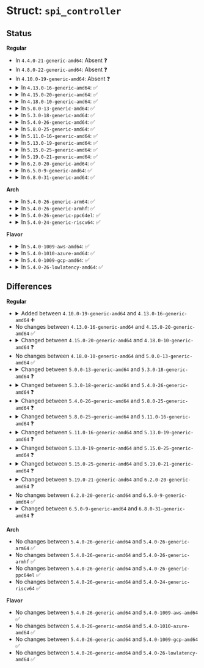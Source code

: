 # Struct: <code>spi_controller</code>

## Status
<b>Regular</b>
<ul>
<li>
In <code>4.4.0-21-generic-amd64</code>: Absent ❓
</li>
<li>
In <code>4.8.0-22-generic-amd64</code>: Absent ❓
</li>
<li>
In <code>4.10.0-19-generic-amd64</code>: Absent ❓
</li>
<li>
<details>
<summary>In <code>4.13.0-16-generic-amd64</code>: ✅</summary>

```c
struct spi_controller {
    struct device dev;
    struct list_head list;
    s16 bus_num;
    u16 num_chipselect;
    u16 dma_alignment;
    u16 mode_bits;
    u32 bits_per_word_mask;
    u32 min_speed_hz;
    u32 max_speed_hz;
    u16 flags;
    bool slave;
    size_t (*)(struct spi_device *) max_transfer_size;
    size_t (*)(struct spi_device *) max_message_size;
    struct mutex io_mutex;
    spinlock_t bus_lock_spinlock;
    struct mutex bus_lock_mutex;
    bool bus_lock_flag;
    int (*)(struct spi_device *) setup;
    int (*)(struct spi_device *, struct spi_message *) transfer;
    void (*)(struct spi_device *) cleanup;
    bool (*)(struct spi_controller *, struct spi_device *, struct spi_transfer *) can_dma;
    bool queued;
    struct kthread_worker kworker;
    struct task_struct * kworker_task;
    struct kthread_work pump_messages;
    spinlock_t queue_lock;
    struct list_head queue;
    struct spi_message * cur_msg;
    bool idling;
    bool busy;
    bool running;
    bool rt;
    bool auto_runtime_pm;
    bool cur_msg_prepared;
    bool cur_msg_mapped;
    struct completion xfer_completion;
    size_t max_dma_len;
    int (*)(struct spi_controller *) prepare_transfer_hardware;
    int (*)(struct spi_controller *, struct spi_message *) transfer_one_message;
    int (*)(struct spi_controller *) unprepare_transfer_hardware;
    int (*)(struct spi_controller *, struct spi_message *) prepare_message;
    int (*)(struct spi_controller *, struct spi_message *) unprepare_message;
    int (*)(struct spi_controller *) slave_abort;
    int (*)(struct spi_device *, struct spi_flash_read_message *) spi_flash_read;
    bool (*)(struct spi_device *, struct spi_flash_read_message *) spi_flash_can_dma;
    bool (*)(struct spi_device *) flash_read_supported;
    void (*)(struct spi_device *, bool) set_cs;
    int (*)(struct spi_controller *, struct spi_device *, struct spi_transfer *) transfer_one;
    void (*)(struct spi_controller *, struct spi_message *) handle_err;
    int * cs_gpios;
    struct spi_statistics statistics;
    struct dma_chan * dma_tx;
    struct dma_chan * dma_rx;
    void * dummy_rx;
    void * dummy_tx;
    int (*)(struct spi_controller *, unsigned int) fw_translate_cs;
}
```
</details>
</li>
<li>
<details>
<summary>In <code>4.15.0-20-generic-amd64</code>: ✅</summary>

```c
struct spi_controller {
    struct device dev;
    struct list_head list;
    s16 bus_num;
    u16 num_chipselect;
    u16 dma_alignment;
    u16 mode_bits;
    u32 bits_per_word_mask;
    u32 min_speed_hz;
    u32 max_speed_hz;
    u16 flags;
    bool slave;
    size_t (*)(struct spi_device *) max_transfer_size;
    size_t (*)(struct spi_device *) max_message_size;
    struct mutex io_mutex;
    spinlock_t bus_lock_spinlock;
    struct mutex bus_lock_mutex;
    bool bus_lock_flag;
    int (*)(struct spi_device *) setup;
    int (*)(struct spi_device *, struct spi_message *) transfer;
    void (*)(struct spi_device *) cleanup;
    bool (*)(struct spi_controller *, struct spi_device *, struct spi_transfer *) can_dma;
    bool queued;
    struct kthread_worker kworker;
    struct task_struct * kworker_task;
    struct kthread_work pump_messages;
    spinlock_t queue_lock;
    struct list_head queue;
    struct spi_message * cur_msg;
    bool idling;
    bool busy;
    bool running;
    bool rt;
    bool auto_runtime_pm;
    bool cur_msg_prepared;
    bool cur_msg_mapped;
    struct completion xfer_completion;
    size_t max_dma_len;
    int (*)(struct spi_controller *) prepare_transfer_hardware;
    int (*)(struct spi_controller *, struct spi_message *) transfer_one_message;
    int (*)(struct spi_controller *) unprepare_transfer_hardware;
    int (*)(struct spi_controller *, struct spi_message *) prepare_message;
    int (*)(struct spi_controller *, struct spi_message *) unprepare_message;
    int (*)(struct spi_controller *) slave_abort;
    int (*)(struct spi_device *, struct spi_flash_read_message *) spi_flash_read;
    bool (*)(struct spi_device *, struct spi_flash_read_message *) spi_flash_can_dma;
    bool (*)(struct spi_device *) flash_read_supported;
    void (*)(struct spi_device *, bool) set_cs;
    int (*)(struct spi_controller *, struct spi_device *, struct spi_transfer *) transfer_one;
    void (*)(struct spi_controller *, struct spi_message *) handle_err;
    int * cs_gpios;
    struct spi_statistics statistics;
    struct dma_chan * dma_tx;
    struct dma_chan * dma_rx;
    void * dummy_rx;
    void * dummy_tx;
    int (*)(struct spi_controller *, unsigned int) fw_translate_cs;
}
```
</details>
</li>
<li>
<details>
<summary>In <code>4.18.0-10-generic-amd64</code>: ✅</summary>

```c
struct spi_controller {
    struct device dev;
    struct list_head list;
    s16 bus_num;
    u16 num_chipselect;
    u16 dma_alignment;
    u16 mode_bits;
    u32 bits_per_word_mask;
    u32 min_speed_hz;
    u32 max_speed_hz;
    u16 flags;
    bool slave;
    size_t (*)(struct spi_device *) max_transfer_size;
    size_t (*)(struct spi_device *) max_message_size;
    struct mutex io_mutex;
    spinlock_t bus_lock_spinlock;
    struct mutex bus_lock_mutex;
    bool bus_lock_flag;
    int (*)(struct spi_device *) setup;
    int (*)(struct spi_device *, struct spi_message *) transfer;
    void (*)(struct spi_device *) cleanup;
    bool (*)(struct spi_controller *, struct spi_device *, struct spi_transfer *) can_dma;
    bool queued;
    struct kthread_worker kworker;
    struct task_struct * kworker_task;
    struct kthread_work pump_messages;
    spinlock_t queue_lock;
    struct list_head queue;
    struct spi_message * cur_msg;
    bool idling;
    bool busy;
    bool running;
    bool rt;
    bool auto_runtime_pm;
    bool cur_msg_prepared;
    bool cur_msg_mapped;
    struct completion xfer_completion;
    size_t max_dma_len;
    int (*)(struct spi_controller *) prepare_transfer_hardware;
    int (*)(struct spi_controller *, struct spi_message *) transfer_one_message;
    int (*)(struct spi_controller *) unprepare_transfer_hardware;
    int (*)(struct spi_controller *, struct spi_message *) prepare_message;
    int (*)(struct spi_controller *, struct spi_message *) unprepare_message;
    int (*)(struct spi_controller *) slave_abort;
    void (*)(struct spi_device *, bool) set_cs;
    int (*)(struct spi_controller *, struct spi_device *, struct spi_transfer *) transfer_one;
    void (*)(struct spi_controller *, struct spi_message *) handle_err;
    const struct spi_controller_mem_ops * mem_ops;
    int * cs_gpios;
    struct spi_statistics statistics;
    struct dma_chan * dma_tx;
    struct dma_chan * dma_rx;
    void * dummy_rx;
    void * dummy_tx;
    int (*)(struct spi_controller *, unsigned int) fw_translate_cs;
}
```
</details>
</li>
<li>
<details>
<summary>In <code>5.0.0-13-generic-amd64</code>: ✅</summary>

```c
struct spi_controller {
    struct device dev;
    struct list_head list;
    s16 bus_num;
    u16 num_chipselect;
    u16 dma_alignment;
    u16 mode_bits;
    u32 bits_per_word_mask;
    u32 min_speed_hz;
    u32 max_speed_hz;
    u16 flags;
    bool slave;
    size_t (*)(struct spi_device *) max_transfer_size;
    size_t (*)(struct spi_device *) max_message_size;
    struct mutex io_mutex;
    spinlock_t bus_lock_spinlock;
    struct mutex bus_lock_mutex;
    bool bus_lock_flag;
    int (*)(struct spi_device *) setup;
    int (*)(struct spi_device *, struct spi_message *) transfer;
    void (*)(struct spi_device *) cleanup;
    bool (*)(struct spi_controller *, struct spi_device *, struct spi_transfer *) can_dma;
    bool queued;
    struct kthread_worker kworker;
    struct task_struct * kworker_task;
    struct kthread_work pump_messages;
    spinlock_t queue_lock;
    struct list_head queue;
    struct spi_message * cur_msg;
    bool idling;
    bool busy;
    bool running;
    bool rt;
    bool auto_runtime_pm;
    bool cur_msg_prepared;
    bool cur_msg_mapped;
    struct completion xfer_completion;
    size_t max_dma_len;
    int (*)(struct spi_controller *) prepare_transfer_hardware;
    int (*)(struct spi_controller *, struct spi_message *) transfer_one_message;
    int (*)(struct spi_controller *) unprepare_transfer_hardware;
    int (*)(struct spi_controller *, struct spi_message *) prepare_message;
    int (*)(struct spi_controller *, struct spi_message *) unprepare_message;
    int (*)(struct spi_controller *) slave_abort;
    void (*)(struct spi_device *, bool) set_cs;
    int (*)(struct spi_controller *, struct spi_device *, struct spi_transfer *) transfer_one;
    void (*)(struct spi_controller *, struct spi_message *) handle_err;
    const struct spi_controller_mem_ops * mem_ops;
    int * cs_gpios;
    struct spi_statistics statistics;
    struct dma_chan * dma_tx;
    struct dma_chan * dma_rx;
    void * dummy_rx;
    void * dummy_tx;
    int (*)(struct spi_controller *, unsigned int) fw_translate_cs;
}
```
</details>
</li>
<li>
<details>
<summary>In <code>5.3.0-18-generic-amd64</code>: ✅</summary>

```c
struct spi_controller {
    struct device dev;
    struct list_head list;
    s16 bus_num;
    u16 num_chipselect;
    u16 dma_alignment;
    u32 mode_bits;
    u32 bits_per_word_mask;
    u32 min_speed_hz;
    u32 max_speed_hz;
    u16 flags;
    bool slave;
    size_t (*)(struct spi_device *) max_transfer_size;
    size_t (*)(struct spi_device *) max_message_size;
    struct mutex io_mutex;
    spinlock_t bus_lock_spinlock;
    struct mutex bus_lock_mutex;
    bool bus_lock_flag;
    int (*)(struct spi_device *) setup;
    void (*)(struct spi_device *, u8, u8, u8) set_cs_timing;
    int (*)(struct spi_device *, struct spi_message *) transfer;
    void (*)(struct spi_device *) cleanup;
    bool (*)(struct spi_controller *, struct spi_device *, struct spi_transfer *) can_dma;
    bool queued;
    struct kthread_worker kworker;
    struct task_struct * kworker_task;
    struct kthread_work pump_messages;
    spinlock_t queue_lock;
    struct list_head queue;
    struct spi_message * cur_msg;
    bool idling;
    bool busy;
    bool running;
    bool rt;
    bool auto_runtime_pm;
    bool cur_msg_prepared;
    bool cur_msg_mapped;
    struct completion xfer_completion;
    size_t max_dma_len;
    int (*)(struct spi_controller *) prepare_transfer_hardware;
    int (*)(struct spi_controller *, struct spi_message *) transfer_one_message;
    int (*)(struct spi_controller *) unprepare_transfer_hardware;
    int (*)(struct spi_controller *, struct spi_message *) prepare_message;
    int (*)(struct spi_controller *, struct spi_message *) unprepare_message;
    int (*)(struct spi_controller *) slave_abort;
    void (*)(struct spi_device *, bool) set_cs;
    int (*)(struct spi_controller *, struct spi_device *, struct spi_transfer *) transfer_one;
    void (*)(struct spi_controller *, struct spi_message *) handle_err;
    const struct spi_controller_mem_ops * mem_ops;
    int * cs_gpios;
    struct gpio_desc * * cs_gpiods;
    bool use_gpio_descriptors;
    struct spi_statistics statistics;
    struct dma_chan * dma_tx;
    struct dma_chan * dma_rx;
    void * dummy_rx;
    void * dummy_tx;
    int (*)(struct spi_controller *, unsigned int) fw_translate_cs;
}
```
</details>
</li>
<li>
<details>
<summary>In <code>5.4.0-26-generic-amd64</code>: ✅</summary>

```c
struct spi_controller {
    struct device dev;
    struct list_head list;
    s16 bus_num;
    u16 num_chipselect;
    u16 dma_alignment;
    u32 mode_bits;
    u32 buswidth_override_bits;
    u32 bits_per_word_mask;
    u32 min_speed_hz;
    u32 max_speed_hz;
    u16 flags;
    bool slave;
    size_t (*)(struct spi_device *) max_transfer_size;
    size_t (*)(struct spi_device *) max_message_size;
    struct mutex io_mutex;
    spinlock_t bus_lock_spinlock;
    struct mutex bus_lock_mutex;
    bool bus_lock_flag;
    int (*)(struct spi_device *) setup;
    void (*)(struct spi_device *, u8, u8, u8) set_cs_timing;
    int (*)(struct spi_device *, struct spi_message *) transfer;
    void (*)(struct spi_device *) cleanup;
    bool (*)(struct spi_controller *, struct spi_device *, struct spi_transfer *) can_dma;
    bool queued;
    struct kthread_worker kworker;
    struct task_struct * kworker_task;
    struct kthread_work pump_messages;
    spinlock_t queue_lock;
    struct list_head queue;
    struct spi_message * cur_msg;
    bool idling;
    bool busy;
    bool running;
    bool rt;
    bool auto_runtime_pm;
    bool cur_msg_prepared;
    bool cur_msg_mapped;
    struct completion xfer_completion;
    size_t max_dma_len;
    int (*)(struct spi_controller *) prepare_transfer_hardware;
    int (*)(struct spi_controller *, struct spi_message *) transfer_one_message;
    int (*)(struct spi_controller *) unprepare_transfer_hardware;
    int (*)(struct spi_controller *, struct spi_message *) prepare_message;
    int (*)(struct spi_controller *, struct spi_message *) unprepare_message;
    int (*)(struct spi_controller *) slave_abort;
    void (*)(struct spi_device *, bool) set_cs;
    int (*)(struct spi_controller *, struct spi_device *, struct spi_transfer *) transfer_one;
    void (*)(struct spi_controller *, struct spi_message *) handle_err;
    const struct spi_controller_mem_ops * mem_ops;
    int * cs_gpios;
    struct gpio_desc * * cs_gpiods;
    bool use_gpio_descriptors;
    struct spi_statistics statistics;
    struct dma_chan * dma_tx;
    struct dma_chan * dma_rx;
    void * dummy_rx;
    void * dummy_tx;
    int (*)(struct spi_controller *, unsigned int) fw_translate_cs;
}
```
</details>
</li>
<li>
<details>
<summary>In <code>5.8.0-25-generic-amd64</code>: ✅</summary>

```c
struct spi_controller {
    struct device dev;
    struct list_head list;
    s16 bus_num;
    u16 num_chipselect;
    u16 dma_alignment;
    u32 mode_bits;
    u32 buswidth_override_bits;
    u32 bits_per_word_mask;
    u32 min_speed_hz;
    u32 max_speed_hz;
    u16 flags;
    bool slave;
    size_t (*)(struct spi_device *) max_transfer_size;
    size_t (*)(struct spi_device *) max_message_size;
    struct mutex io_mutex;
    spinlock_t bus_lock_spinlock;
    struct mutex bus_lock_mutex;
    bool bus_lock_flag;
    int (*)(struct spi_device *) setup;
    int (*)(struct spi_device *, struct spi_delay *, struct spi_delay *, struct spi_delay *) set_cs_timing;
    int (*)(struct spi_device *, struct spi_message *) transfer;
    void (*)(struct spi_device *) cleanup;
    bool (*)(struct spi_controller *, struct spi_device *, struct spi_transfer *) can_dma;
    bool queued;
    struct kthread_worker kworker;
    struct task_struct * kworker_task;
    struct kthread_work pump_messages;
    spinlock_t queue_lock;
    struct list_head queue;
    struct spi_message * cur_msg;
    bool idling;
    bool busy;
    bool running;
    bool rt;
    bool auto_runtime_pm;
    bool cur_msg_prepared;
    bool cur_msg_mapped;
    struct completion xfer_completion;
    size_t max_dma_len;
    int (*)(struct spi_controller *) prepare_transfer_hardware;
    int (*)(struct spi_controller *, struct spi_message *) transfer_one_message;
    int (*)(struct spi_controller *) unprepare_transfer_hardware;
    int (*)(struct spi_controller *, struct spi_message *) prepare_message;
    int (*)(struct spi_controller *, struct spi_message *) unprepare_message;
    int (*)(struct spi_controller *) slave_abort;
    void (*)(struct spi_device *, bool) set_cs;
    int (*)(struct spi_controller *, struct spi_device *, struct spi_transfer *) transfer_one;
    void (*)(struct spi_controller *, struct spi_message *) handle_err;
    const struct spi_controller_mem_ops * mem_ops;
    struct spi_delay cs_setup;
    struct spi_delay cs_hold;
    struct spi_delay cs_inactive;
    int * cs_gpios;
    struct gpio_desc * * cs_gpiods;
    bool use_gpio_descriptors;
    u8 unused_native_cs;
    u8 max_native_cs;
    struct spi_statistics statistics;
    struct dma_chan * dma_tx;
    struct dma_chan * dma_rx;
    void * dummy_rx;
    void * dummy_tx;
    int (*)(struct spi_controller *, unsigned int) fw_translate_cs;
    bool ptp_sts_supported;
    long unsigned int irq_flags;
}
```
</details>
</li>
<li>
<details>
<summary>In <code>5.11.0-16-generic-amd64</code>: ✅</summary>

```c
struct spi_controller {
    struct device dev;
    struct list_head list;
    s16 bus_num;
    u16 num_chipselect;
    u16 dma_alignment;
    u32 mode_bits;
    u32 buswidth_override_bits;
    u32 bits_per_word_mask;
    u32 min_speed_hz;
    u32 max_speed_hz;
    u16 flags;
    bool slave;
    size_t (*)(struct spi_device *) max_transfer_size;
    size_t (*)(struct spi_device *) max_message_size;
    struct mutex io_mutex;
    spinlock_t bus_lock_spinlock;
    struct mutex bus_lock_mutex;
    bool bus_lock_flag;
    int (*)(struct spi_device *) setup;
    int (*)(struct spi_device *, struct spi_delay *, struct spi_delay *, struct spi_delay *) set_cs_timing;
    int (*)(struct spi_device *, struct spi_message *) transfer;
    void (*)(struct spi_device *) cleanup;
    bool (*)(struct spi_controller *, struct spi_device *, struct spi_transfer *) can_dma;
    bool queued;
    struct kthread_worker * kworker;
    struct kthread_work pump_messages;
    spinlock_t queue_lock;
    struct list_head queue;
    struct spi_message * cur_msg;
    bool idling;
    bool busy;
    bool running;
    bool rt;
    bool auto_runtime_pm;
    bool cur_msg_prepared;
    bool cur_msg_mapped;
    bool last_cs_enable;
    bool last_cs_mode_high;
    bool fallback;
    struct completion xfer_completion;
    size_t max_dma_len;
    int (*)(struct spi_controller *) prepare_transfer_hardware;
    int (*)(struct spi_controller *, struct spi_message *) transfer_one_message;
    int (*)(struct spi_controller *) unprepare_transfer_hardware;
    int (*)(struct spi_controller *, struct spi_message *) prepare_message;
    int (*)(struct spi_controller *, struct spi_message *) unprepare_message;
    int (*)(struct spi_controller *) slave_abort;
    void (*)(struct spi_device *, bool) set_cs;
    int (*)(struct spi_controller *, struct spi_device *, struct spi_transfer *) transfer_one;
    void (*)(struct spi_controller *, struct spi_message *) handle_err;
    const struct spi_controller_mem_ops * mem_ops;
    struct spi_delay cs_setup;
    struct spi_delay cs_hold;
    struct spi_delay cs_inactive;
    int * cs_gpios;
    struct gpio_desc * * cs_gpiods;
    bool use_gpio_descriptors;
    u8 unused_native_cs;
    u8 max_native_cs;
    struct spi_statistics statistics;
    struct dma_chan * dma_tx;
    struct dma_chan * dma_rx;
    void * dummy_rx;
    void * dummy_tx;
    int (*)(struct spi_controller *, unsigned int) fw_translate_cs;
    bool ptp_sts_supported;
    long unsigned int irq_flags;
}
```
</details>
</li>
<li>
<details>
<summary>In <code>5.13.0-19-generic-amd64</code>: ✅</summary>

```c
struct spi_controller {
    struct device dev;
    struct list_head list;
    s16 bus_num;
    u16 num_chipselect;
    u16 dma_alignment;
    u32 mode_bits;
    u32 buswidth_override_bits;
    u32 bits_per_word_mask;
    u32 min_speed_hz;
    u32 max_speed_hz;
    u16 flags;
    bool devm_allocated;
    bool slave;
    size_t (*)(struct spi_device *) max_transfer_size;
    size_t (*)(struct spi_device *) max_message_size;
    struct mutex io_mutex;
    spinlock_t bus_lock_spinlock;
    struct mutex bus_lock_mutex;
    bool bus_lock_flag;
    int (*)(struct spi_device *) setup;
    int (*)(struct spi_device *, struct spi_delay *, struct spi_delay *, struct spi_delay *) set_cs_timing;
    int (*)(struct spi_device *, struct spi_message *) transfer;
    void (*)(struct spi_device *) cleanup;
    bool (*)(struct spi_controller *, struct spi_device *, struct spi_transfer *) can_dma;
    bool queued;
    struct kthread_worker * kworker;
    struct kthread_work pump_messages;
    spinlock_t queue_lock;
    struct list_head queue;
    struct spi_message * cur_msg;
    bool idling;
    bool busy;
    bool running;
    bool rt;
    bool auto_runtime_pm;
    bool cur_msg_prepared;
    bool cur_msg_mapped;
    bool last_cs_enable;
    bool last_cs_mode_high;
    bool fallback;
    struct completion xfer_completion;
    size_t max_dma_len;
    int (*)(struct spi_controller *) prepare_transfer_hardware;
    int (*)(struct spi_controller *, struct spi_message *) transfer_one_message;
    int (*)(struct spi_controller *) unprepare_transfer_hardware;
    int (*)(struct spi_controller *, struct spi_message *) prepare_message;
    int (*)(struct spi_controller *, struct spi_message *) unprepare_message;
    int (*)(struct spi_controller *) slave_abort;
    void (*)(struct spi_device *, bool) set_cs;
    int (*)(struct spi_controller *, struct spi_device *, struct spi_transfer *) transfer_one;
    void (*)(struct spi_controller *, struct spi_message *) handle_err;
    const struct spi_controller_mem_ops * mem_ops;
    struct spi_delay cs_setup;
    struct spi_delay cs_hold;
    struct spi_delay cs_inactive;
    int * cs_gpios;
    struct gpio_desc * * cs_gpiods;
    bool use_gpio_descriptors;
    s8 unused_native_cs;
    s8 max_native_cs;
    struct spi_statistics statistics;
    struct dma_chan * dma_tx;
    struct dma_chan * dma_rx;
    void * dummy_rx;
    void * dummy_tx;
    int (*)(struct spi_controller *, unsigned int) fw_translate_cs;
    bool ptp_sts_supported;
    long unsigned int irq_flags;
}
```
</details>
</li>
<li>
<details>
<summary>In <code>5.15.0-25-generic-amd64</code>: ✅</summary>

```c
struct spi_controller {
    struct device dev;
    struct list_head list;
    s16 bus_num;
    u16 num_chipselect;
    u16 dma_alignment;
    u32 mode_bits;
    u32 buswidth_override_bits;
    u32 bits_per_word_mask;
    u32 min_speed_hz;
    u32 max_speed_hz;
    u16 flags;
    bool devm_allocated;
    bool slave;
    size_t (*)(struct spi_device *) max_transfer_size;
    size_t (*)(struct spi_device *) max_message_size;
    struct mutex io_mutex;
    struct mutex add_lock;
    spinlock_t bus_lock_spinlock;
    struct mutex bus_lock_mutex;
    bool bus_lock_flag;
    int (*)(struct spi_device *) setup;
    int (*)(struct spi_device *) set_cs_timing;
    int (*)(struct spi_device *, struct spi_message *) transfer;
    void (*)(struct spi_device *) cleanup;
    bool (*)(struct spi_controller *, struct spi_device *, struct spi_transfer *) can_dma;
    struct device * dma_map_dev;
    bool queued;
    struct kthread_worker * kworker;
    struct kthread_work pump_messages;
    spinlock_t queue_lock;
    struct list_head queue;
    struct spi_message * cur_msg;
    bool idling;
    bool busy;
    bool running;
    bool rt;
    bool auto_runtime_pm;
    bool cur_msg_prepared;
    bool cur_msg_mapped;
    bool last_cs_enable;
    bool last_cs_mode_high;
    bool fallback;
    struct completion xfer_completion;
    size_t max_dma_len;
    int (*)(struct spi_controller *) prepare_transfer_hardware;
    int (*)(struct spi_controller *, struct spi_message *) transfer_one_message;
    int (*)(struct spi_controller *) unprepare_transfer_hardware;
    int (*)(struct spi_controller *, struct spi_message *) prepare_message;
    int (*)(struct spi_controller *, struct spi_message *) unprepare_message;
    int (*)(struct spi_controller *) slave_abort;
    void (*)(struct spi_device *, bool) set_cs;
    int (*)(struct spi_controller *, struct spi_device *, struct spi_transfer *) transfer_one;
    void (*)(struct spi_controller *, struct spi_message *) handle_err;
    const struct spi_controller_mem_ops * mem_ops;
    int * cs_gpios;
    struct gpio_desc * * cs_gpiods;
    bool use_gpio_descriptors;
    s8 unused_native_cs;
    s8 max_native_cs;
    struct spi_statistics statistics;
    struct dma_chan * dma_tx;
    struct dma_chan * dma_rx;
    void * dummy_rx;
    void * dummy_tx;
    int (*)(struct spi_controller *, unsigned int) fw_translate_cs;
    bool ptp_sts_supported;
    long unsigned int irq_flags;
}
```
</details>
</li>
<li>
<details>
<summary>In <code>5.19.0-21-generic-amd64</code>: ✅</summary>

```c
struct spi_controller {
    struct device dev;
    struct list_head list;
    s16 bus_num;
    u16 num_chipselect;
    u16 dma_alignment;
    u32 mode_bits;
    u32 buswidth_override_bits;
    u32 bits_per_word_mask;
    u32 min_speed_hz;
    u32 max_speed_hz;
    u16 flags;
    bool devm_allocated;
    bool slave;
    size_t (*)(struct spi_device *) max_transfer_size;
    size_t (*)(struct spi_device *) max_message_size;
    struct mutex io_mutex;
    struct mutex add_lock;
    spinlock_t bus_lock_spinlock;
    struct mutex bus_lock_mutex;
    bool bus_lock_flag;
    int (*)(struct spi_device *) setup;
    int (*)(struct spi_device *) set_cs_timing;
    int (*)(struct spi_device *, struct spi_message *) transfer;
    void (*)(struct spi_device *) cleanup;
    bool (*)(struct spi_controller *, struct spi_device *, struct spi_transfer *) can_dma;
    struct device * dma_map_dev;
    bool queued;
    struct kthread_worker * kworker;
    struct kthread_work pump_messages;
    spinlock_t queue_lock;
    struct list_head queue;
    struct spi_message * cur_msg;
    bool idling;
    bool busy;
    bool running;
    bool rt;
    bool auto_runtime_pm;
    bool cur_msg_prepared;
    bool cur_msg_mapped;
    char last_cs;
    bool last_cs_mode_high;
    bool fallback;
    struct completion xfer_completion;
    size_t max_dma_len;
    int (*)(struct spi_controller *) prepare_transfer_hardware;
    int (*)(struct spi_controller *, struct spi_message *) transfer_one_message;
    int (*)(struct spi_controller *) unprepare_transfer_hardware;
    int (*)(struct spi_controller *, struct spi_message *) prepare_message;
    int (*)(struct spi_controller *, struct spi_message *) unprepare_message;
    int (*)(struct spi_controller *) slave_abort;
    void (*)(struct spi_device *, bool) set_cs;
    int (*)(struct spi_controller *, struct spi_device *, struct spi_transfer *) transfer_one;
    void (*)(struct spi_controller *, struct spi_message *) handle_err;
    const struct spi_controller_mem_ops * mem_ops;
    const struct spi_controller_mem_caps * mem_caps;
    struct gpio_desc * * cs_gpiods;
    bool use_gpio_descriptors;
    s8 unused_native_cs;
    s8 max_native_cs;
    struct spi_statistics statistics;
    struct dma_chan * dma_tx;
    struct dma_chan * dma_rx;
    void * dummy_rx;
    void * dummy_tx;
    int (*)(struct spi_controller *, unsigned int) fw_translate_cs;
    bool ptp_sts_supported;
    long unsigned int irq_flags;
}
```
</details>
</li>
<li>
<details>
<summary>In <code>6.2.0-20-generic-amd64</code>: ✅</summary>

```c
struct spi_controller {
    struct device dev;
    struct list_head list;
    s16 bus_num;
    u16 num_chipselect;
    u16 dma_alignment;
    u32 mode_bits;
    u32 buswidth_override_bits;
    u32 bits_per_word_mask;
    u32 min_speed_hz;
    u32 max_speed_hz;
    u16 flags;
    bool devm_allocated;
    bool slave;
    bool target;
    size_t (*)(struct spi_device *) max_transfer_size;
    size_t (*)(struct spi_device *) max_message_size;
    struct mutex io_mutex;
    struct mutex add_lock;
    spinlock_t bus_lock_spinlock;
    struct mutex bus_lock_mutex;
    bool bus_lock_flag;
    int (*)(struct spi_device *) setup;
    int (*)(struct spi_device *) set_cs_timing;
    int (*)(struct spi_device *, struct spi_message *) transfer;
    void (*)(struct spi_device *) cleanup;
    bool (*)(struct spi_controller *, struct spi_device *, struct spi_transfer *) can_dma;
    struct device * dma_map_dev;
    struct device * cur_rx_dma_dev;
    struct device * cur_tx_dma_dev;
    bool queued;
    struct kthread_worker * kworker;
    struct kthread_work pump_messages;
    spinlock_t queue_lock;
    struct list_head queue;
    struct spi_message * cur_msg;
    struct completion cur_msg_completion;
    bool cur_msg_incomplete;
    bool cur_msg_need_completion;
    bool busy;
    bool running;
    bool rt;
    bool auto_runtime_pm;
    bool cur_msg_mapped;
    char last_cs;
    bool last_cs_mode_high;
    bool fallback;
    struct completion xfer_completion;
    size_t max_dma_len;
    int (*)(struct spi_controller *) prepare_transfer_hardware;
    int (*)(struct spi_controller *, struct spi_message *) transfer_one_message;
    int (*)(struct spi_controller *) unprepare_transfer_hardware;
    int (*)(struct spi_controller *, struct spi_message *) prepare_message;
    int (*)(struct spi_controller *, struct spi_message *) unprepare_message;
    int (*)(struct spi_controller *) slave_abort;
    int (*)(struct spi_controller *) target_abort;
    void (*)(struct spi_device *, bool) set_cs;
    int (*)(struct spi_controller *, struct spi_device *, struct spi_transfer *) transfer_one;
    void (*)(struct spi_controller *, struct spi_message *) handle_err;
    const struct spi_controller_mem_ops * mem_ops;
    const struct spi_controller_mem_caps * mem_caps;
    struct gpio_desc * * cs_gpiods;
    bool use_gpio_descriptors;
    s8 unused_native_cs;
    s8 max_native_cs;
    struct spi_statistics * pcpu_statistics;
    struct dma_chan * dma_tx;
    struct dma_chan * dma_rx;
    void * dummy_rx;
    void * dummy_tx;
    int (*)(struct spi_controller *, unsigned int) fw_translate_cs;
    bool ptp_sts_supported;
    long unsigned int irq_flags;
    bool queue_empty;
    bool must_async;
}
```
</details>
</li>
<li>
<details>
<summary>In <code>6.5.0-9-generic-amd64</code>: ✅</summary>

```c
struct spi_controller {
    struct device dev;
    struct list_head list;
    s16 bus_num;
    u16 num_chipselect;
    u16 dma_alignment;
    u32 mode_bits;
    u32 buswidth_override_bits;
    u32 bits_per_word_mask;
    u32 min_speed_hz;
    u32 max_speed_hz;
    u16 flags;
    bool devm_allocated;
    bool slave;
    bool target;
    size_t (*)(struct spi_device *) max_transfer_size;
    size_t (*)(struct spi_device *) max_message_size;
    struct mutex io_mutex;
    struct mutex add_lock;
    spinlock_t bus_lock_spinlock;
    struct mutex bus_lock_mutex;
    bool bus_lock_flag;
    int (*)(struct spi_device *) setup;
    int (*)(struct spi_device *) set_cs_timing;
    int (*)(struct spi_device *, struct spi_message *) transfer;
    void (*)(struct spi_device *) cleanup;
    bool (*)(struct spi_controller *, struct spi_device *, struct spi_transfer *) can_dma;
    struct device * dma_map_dev;
    struct device * cur_rx_dma_dev;
    struct device * cur_tx_dma_dev;
    bool queued;
    struct kthread_worker * kworker;
    struct kthread_work pump_messages;
    spinlock_t queue_lock;
    struct list_head queue;
    struct spi_message * cur_msg;
    struct completion cur_msg_completion;
    bool cur_msg_incomplete;
    bool cur_msg_need_completion;
    bool busy;
    bool running;
    bool rt;
    bool auto_runtime_pm;
    bool cur_msg_mapped;
    char last_cs;
    bool last_cs_mode_high;
    bool fallback;
    struct completion xfer_completion;
    size_t max_dma_len;
    int (*)(struct spi_controller *) prepare_transfer_hardware;
    int (*)(struct spi_controller *, struct spi_message *) transfer_one_message;
    int (*)(struct spi_controller *) unprepare_transfer_hardware;
    int (*)(struct spi_controller *, struct spi_message *) prepare_message;
    int (*)(struct spi_controller *, struct spi_message *) unprepare_message;
    int (*)(struct spi_controller *) slave_abort;
    int (*)(struct spi_controller *) target_abort;
    void (*)(struct spi_device *, bool) set_cs;
    int (*)(struct spi_controller *, struct spi_device *, struct spi_transfer *) transfer_one;
    void (*)(struct spi_controller *, struct spi_message *) handle_err;
    const struct spi_controller_mem_ops * mem_ops;
    const struct spi_controller_mem_caps * mem_caps;
    struct gpio_desc * * cs_gpiods;
    bool use_gpio_descriptors;
    s8 unused_native_cs;
    s8 max_native_cs;
    struct spi_statistics * pcpu_statistics;
    struct dma_chan * dma_tx;
    struct dma_chan * dma_rx;
    void * dummy_rx;
    void * dummy_tx;
    int (*)(struct spi_controller *, unsigned int) fw_translate_cs;
    bool ptp_sts_supported;
    long unsigned int irq_flags;
    bool queue_empty;
    bool must_async;
}
```
</details>
</li>
<li>
<details>
<summary>In <code>6.8.0-31-generic-amd64</code>: ✅</summary>

```c
struct spi_controller {
    struct device dev;
    struct list_head list;
    s16 bus_num;
    u16 num_chipselect;
    u16 dma_alignment;
    u32 mode_bits;
    u32 buswidth_override_bits;
    u32 bits_per_word_mask;
    u32 min_speed_hz;
    u32 max_speed_hz;
    u16 flags;
    bool devm_allocated;
    bool slave;
    bool target;
    size_t (*)(struct spi_device *) max_transfer_size;
    size_t (*)(struct spi_device *) max_message_size;
    struct mutex io_mutex;
    struct mutex add_lock;
    spinlock_t bus_lock_spinlock;
    struct mutex bus_lock_mutex;
    bool bus_lock_flag;
    int (*)(struct spi_device *) setup;
    int (*)(struct spi_device *) set_cs_timing;
    int (*)(struct spi_device *, struct spi_message *) transfer;
    void (*)(struct spi_device *) cleanup;
    bool (*)(struct spi_controller *, struct spi_device *, struct spi_transfer *) can_dma;
    struct device * dma_map_dev;
    struct device * cur_rx_dma_dev;
    struct device * cur_tx_dma_dev;
    bool queued;
    struct kthread_worker * kworker;
    struct kthread_work pump_messages;
    spinlock_t queue_lock;
    struct list_head queue;
    struct spi_message * cur_msg;
    struct completion cur_msg_completion;
    bool cur_msg_incomplete;
    bool cur_msg_need_completion;
    bool busy;
    bool running;
    bool rt;
    bool auto_runtime_pm;
    bool cur_msg_mapped;
    char[16] last_cs;
    char last_cs_index_mask;
    bool last_cs_mode_high;
    bool fallback;
    struct completion xfer_completion;
    size_t max_dma_len;
    int (*)(struct spi_controller *) prepare_transfer_hardware;
    int (*)(struct spi_controller *, struct spi_message *) transfer_one_message;
    int (*)(struct spi_controller *) unprepare_transfer_hardware;
    int (*)(struct spi_controller *, struct spi_message *) prepare_message;
    int (*)(struct spi_controller *, struct spi_message *) unprepare_message;
    int (*)(struct spi_controller *) slave_abort;
    int (*)(struct spi_controller *) target_abort;
    void (*)(struct spi_device *, bool) set_cs;
    int (*)(struct spi_controller *, struct spi_device *, struct spi_transfer *) transfer_one;
    void (*)(struct spi_controller *, struct spi_message *) handle_err;
    const struct spi_controller_mem_ops * mem_ops;
    const struct spi_controller_mem_caps * mem_caps;
    struct gpio_desc * * cs_gpiods;
    bool use_gpio_descriptors;
    s8 unused_native_cs;
    s8 max_native_cs;
    struct spi_statistics * pcpu_statistics;
    struct dma_chan * dma_tx;
    struct dma_chan * dma_rx;
    void * dummy_rx;
    void * dummy_tx;
    int (*)(struct spi_controller *, unsigned int) fw_translate_cs;
    bool ptp_sts_supported;
    long unsigned int irq_flags;
    bool queue_empty;
    bool must_async;
}
```
</details>
</li>
</ul>
<b>Arch</b>
<ul>
<li>
<details>
<summary>In <code>5.4.0-26-generic-arm64</code>: ✅</summary>

```c
struct spi_controller {
    struct device dev;
    struct list_head list;
    s16 bus_num;
    u16 num_chipselect;
    u16 dma_alignment;
    u32 mode_bits;
    u32 buswidth_override_bits;
    u32 bits_per_word_mask;
    u32 min_speed_hz;
    u32 max_speed_hz;
    u16 flags;
    bool slave;
    size_t (*)(struct spi_device *) max_transfer_size;
    size_t (*)(struct spi_device *) max_message_size;
    struct mutex io_mutex;
    spinlock_t bus_lock_spinlock;
    struct mutex bus_lock_mutex;
    bool bus_lock_flag;
    int (*)(struct spi_device *) setup;
    void (*)(struct spi_device *, u8, u8, u8) set_cs_timing;
    int (*)(struct spi_device *, struct spi_message *) transfer;
    void (*)(struct spi_device *) cleanup;
    bool (*)(struct spi_controller *, struct spi_device *, struct spi_transfer *) can_dma;
    bool queued;
    struct kthread_worker kworker;
    struct task_struct * kworker_task;
    struct kthread_work pump_messages;
    spinlock_t queue_lock;
    struct list_head queue;
    struct spi_message * cur_msg;
    bool idling;
    bool busy;
    bool running;
    bool rt;
    bool auto_runtime_pm;
    bool cur_msg_prepared;
    bool cur_msg_mapped;
    struct completion xfer_completion;
    size_t max_dma_len;
    int (*)(struct spi_controller *) prepare_transfer_hardware;
    int (*)(struct spi_controller *, struct spi_message *) transfer_one_message;
    int (*)(struct spi_controller *) unprepare_transfer_hardware;
    int (*)(struct spi_controller *, struct spi_message *) prepare_message;
    int (*)(struct spi_controller *, struct spi_message *) unprepare_message;
    int (*)(struct spi_controller *) slave_abort;
    void (*)(struct spi_device *, bool) set_cs;
    int (*)(struct spi_controller *, struct spi_device *, struct spi_transfer *) transfer_one;
    void (*)(struct spi_controller *, struct spi_message *) handle_err;
    const struct spi_controller_mem_ops * mem_ops;
    int * cs_gpios;
    struct gpio_desc * * cs_gpiods;
    bool use_gpio_descriptors;
    struct spi_statistics statistics;
    struct dma_chan * dma_tx;
    struct dma_chan * dma_rx;
    void * dummy_rx;
    void * dummy_tx;
    int (*)(struct spi_controller *, unsigned int) fw_translate_cs;
}
```
</details>
</li>
<li>
<details>
<summary>In <code>5.4.0-26-generic-armhf</code>: ✅</summary>

```c
struct spi_controller {
    struct device dev;
    struct list_head list;
    s16 bus_num;
    u16 num_chipselect;
    u16 dma_alignment;
    u32 mode_bits;
    u32 buswidth_override_bits;
    u32 bits_per_word_mask;
    u32 min_speed_hz;
    u32 max_speed_hz;
    u16 flags;
    bool slave;
    size_t (*)(struct spi_device *) max_transfer_size;
    size_t (*)(struct spi_device *) max_message_size;
    struct mutex io_mutex;
    spinlock_t bus_lock_spinlock;
    struct mutex bus_lock_mutex;
    bool bus_lock_flag;
    int (*)(struct spi_device *) setup;
    void (*)(struct spi_device *, u8, u8, u8) set_cs_timing;
    int (*)(struct spi_device *, struct spi_message *) transfer;
    void (*)(struct spi_device *) cleanup;
    bool (*)(struct spi_controller *, struct spi_device *, struct spi_transfer *) can_dma;
    bool queued;
    struct kthread_worker kworker;
    struct task_struct * kworker_task;
    struct kthread_work pump_messages;
    spinlock_t queue_lock;
    struct list_head queue;
    struct spi_message * cur_msg;
    bool idling;
    bool busy;
    bool running;
    bool rt;
    bool auto_runtime_pm;
    bool cur_msg_prepared;
    bool cur_msg_mapped;
    struct completion xfer_completion;
    size_t max_dma_len;
    int (*)(struct spi_controller *) prepare_transfer_hardware;
    int (*)(struct spi_controller *, struct spi_message *) transfer_one_message;
    int (*)(struct spi_controller *) unprepare_transfer_hardware;
    int (*)(struct spi_controller *, struct spi_message *) prepare_message;
    int (*)(struct spi_controller *, struct spi_message *) unprepare_message;
    int (*)(struct spi_controller *) slave_abort;
    void (*)(struct spi_device *, bool) set_cs;
    int (*)(struct spi_controller *, struct spi_device *, struct spi_transfer *) transfer_one;
    void (*)(struct spi_controller *, struct spi_message *) handle_err;
    const struct spi_controller_mem_ops * mem_ops;
    int * cs_gpios;
    struct gpio_desc * * cs_gpiods;
    bool use_gpio_descriptors;
    struct spi_statistics statistics;
    struct dma_chan * dma_tx;
    struct dma_chan * dma_rx;
    void * dummy_rx;
    void * dummy_tx;
    int (*)(struct spi_controller *, unsigned int) fw_translate_cs;
}
```
</details>
</li>
<li>
<details>
<summary>In <code>5.4.0-26-generic-ppc64el</code>: ✅</summary>

```c
struct spi_controller {
    struct device dev;
    struct list_head list;
    s16 bus_num;
    u16 num_chipselect;
    u16 dma_alignment;
    u32 mode_bits;
    u32 buswidth_override_bits;
    u32 bits_per_word_mask;
    u32 min_speed_hz;
    u32 max_speed_hz;
    u16 flags;
    bool slave;
    size_t (*)(struct spi_device *) max_transfer_size;
    size_t (*)(struct spi_device *) max_message_size;
    struct mutex io_mutex;
    spinlock_t bus_lock_spinlock;
    struct mutex bus_lock_mutex;
    bool bus_lock_flag;
    int (*)(struct spi_device *) setup;
    void (*)(struct spi_device *, u8, u8, u8) set_cs_timing;
    int (*)(struct spi_device *, struct spi_message *) transfer;
    void (*)(struct spi_device *) cleanup;
    bool (*)(struct spi_controller *, struct spi_device *, struct spi_transfer *) can_dma;
    bool queued;
    struct kthread_worker kworker;
    struct task_struct * kworker_task;
    struct kthread_work pump_messages;
    spinlock_t queue_lock;
    struct list_head queue;
    struct spi_message * cur_msg;
    bool idling;
    bool busy;
    bool running;
    bool rt;
    bool auto_runtime_pm;
    bool cur_msg_prepared;
    bool cur_msg_mapped;
    struct completion xfer_completion;
    size_t max_dma_len;
    int (*)(struct spi_controller *) prepare_transfer_hardware;
    int (*)(struct spi_controller *, struct spi_message *) transfer_one_message;
    int (*)(struct spi_controller *) unprepare_transfer_hardware;
    int (*)(struct spi_controller *, struct spi_message *) prepare_message;
    int (*)(struct spi_controller *, struct spi_message *) unprepare_message;
    int (*)(struct spi_controller *) slave_abort;
    void (*)(struct spi_device *, bool) set_cs;
    int (*)(struct spi_controller *, struct spi_device *, struct spi_transfer *) transfer_one;
    void (*)(struct spi_controller *, struct spi_message *) handle_err;
    const struct spi_controller_mem_ops * mem_ops;
    int * cs_gpios;
    struct gpio_desc * * cs_gpiods;
    bool use_gpio_descriptors;
    struct spi_statistics statistics;
    struct dma_chan * dma_tx;
    struct dma_chan * dma_rx;
    void * dummy_rx;
    void * dummy_tx;
    int (*)(struct spi_controller *, unsigned int) fw_translate_cs;
}
```
</details>
</li>
<li>
<details>
<summary>In <code>5.4.0-24-generic-riscv64</code>: ✅</summary>

```c
struct spi_controller {
    struct device dev;
    struct list_head list;
    s16 bus_num;
    u16 num_chipselect;
    u16 dma_alignment;
    u32 mode_bits;
    u32 buswidth_override_bits;
    u32 bits_per_word_mask;
    u32 min_speed_hz;
    u32 max_speed_hz;
    u16 flags;
    bool slave;
    size_t (*)(struct spi_device *) max_transfer_size;
    size_t (*)(struct spi_device *) max_message_size;
    struct mutex io_mutex;
    spinlock_t bus_lock_spinlock;
    struct mutex bus_lock_mutex;
    bool bus_lock_flag;
    int (*)(struct spi_device *) setup;
    void (*)(struct spi_device *, u8, u8, u8) set_cs_timing;
    int (*)(struct spi_device *, struct spi_message *) transfer;
    void (*)(struct spi_device *) cleanup;
    bool (*)(struct spi_controller *, struct spi_device *, struct spi_transfer *) can_dma;
    bool queued;
    struct kthread_worker kworker;
    struct task_struct * kworker_task;
    struct kthread_work pump_messages;
    spinlock_t queue_lock;
    struct list_head queue;
    struct spi_message * cur_msg;
    bool idling;
    bool busy;
    bool running;
    bool rt;
    bool auto_runtime_pm;
    bool cur_msg_prepared;
    bool cur_msg_mapped;
    struct completion xfer_completion;
    size_t max_dma_len;
    int (*)(struct spi_controller *) prepare_transfer_hardware;
    int (*)(struct spi_controller *, struct spi_message *) transfer_one_message;
    int (*)(struct spi_controller *) unprepare_transfer_hardware;
    int (*)(struct spi_controller *, struct spi_message *) prepare_message;
    int (*)(struct spi_controller *, struct spi_message *) unprepare_message;
    int (*)(struct spi_controller *) slave_abort;
    void (*)(struct spi_device *, bool) set_cs;
    int (*)(struct spi_controller *, struct spi_device *, struct spi_transfer *) transfer_one;
    void (*)(struct spi_controller *, struct spi_message *) handle_err;
    const struct spi_controller_mem_ops * mem_ops;
    int * cs_gpios;
    struct gpio_desc * * cs_gpiods;
    bool use_gpio_descriptors;
    struct spi_statistics statistics;
    struct dma_chan * dma_tx;
    struct dma_chan * dma_rx;
    void * dummy_rx;
    void * dummy_tx;
    int (*)(struct spi_controller *, unsigned int) fw_translate_cs;
}
```
</details>
</li>
</ul>
<b>Flavor</b>
<ul>
<li>
<details>
<summary>In <code>5.4.0-1009-aws-amd64</code>: ✅</summary>

```c
struct spi_controller {
    struct device dev;
    struct list_head list;
    s16 bus_num;
    u16 num_chipselect;
    u16 dma_alignment;
    u32 mode_bits;
    u32 buswidth_override_bits;
    u32 bits_per_word_mask;
    u32 min_speed_hz;
    u32 max_speed_hz;
    u16 flags;
    bool slave;
    size_t (*)(struct spi_device *) max_transfer_size;
    size_t (*)(struct spi_device *) max_message_size;
    struct mutex io_mutex;
    spinlock_t bus_lock_spinlock;
    struct mutex bus_lock_mutex;
    bool bus_lock_flag;
    int (*)(struct spi_device *) setup;
    void (*)(struct spi_device *, u8, u8, u8) set_cs_timing;
    int (*)(struct spi_device *, struct spi_message *) transfer;
    void (*)(struct spi_device *) cleanup;
    bool (*)(struct spi_controller *, struct spi_device *, struct spi_transfer *) can_dma;
    bool queued;
    struct kthread_worker kworker;
    struct task_struct * kworker_task;
    struct kthread_work pump_messages;
    spinlock_t queue_lock;
    struct list_head queue;
    struct spi_message * cur_msg;
    bool idling;
    bool busy;
    bool running;
    bool rt;
    bool auto_runtime_pm;
    bool cur_msg_prepared;
    bool cur_msg_mapped;
    struct completion xfer_completion;
    size_t max_dma_len;
    int (*)(struct spi_controller *) prepare_transfer_hardware;
    int (*)(struct spi_controller *, struct spi_message *) transfer_one_message;
    int (*)(struct spi_controller *) unprepare_transfer_hardware;
    int (*)(struct spi_controller *, struct spi_message *) prepare_message;
    int (*)(struct spi_controller *, struct spi_message *) unprepare_message;
    int (*)(struct spi_controller *) slave_abort;
    void (*)(struct spi_device *, bool) set_cs;
    int (*)(struct spi_controller *, struct spi_device *, struct spi_transfer *) transfer_one;
    void (*)(struct spi_controller *, struct spi_message *) handle_err;
    const struct spi_controller_mem_ops * mem_ops;
    int * cs_gpios;
    struct gpio_desc * * cs_gpiods;
    bool use_gpio_descriptors;
    struct spi_statistics statistics;
    struct dma_chan * dma_tx;
    struct dma_chan * dma_rx;
    void * dummy_rx;
    void * dummy_tx;
    int (*)(struct spi_controller *, unsigned int) fw_translate_cs;
}
```
</details>
</li>
<li>
<details>
<summary>In <code>5.4.0-1010-azure-amd64</code>: ✅</summary>

```c
struct spi_controller {
    struct device dev;
    struct list_head list;
    s16 bus_num;
    u16 num_chipselect;
    u16 dma_alignment;
    u32 mode_bits;
    u32 buswidth_override_bits;
    u32 bits_per_word_mask;
    u32 min_speed_hz;
    u32 max_speed_hz;
    u16 flags;
    bool slave;
    size_t (*)(struct spi_device *) max_transfer_size;
    size_t (*)(struct spi_device *) max_message_size;
    struct mutex io_mutex;
    spinlock_t bus_lock_spinlock;
    struct mutex bus_lock_mutex;
    bool bus_lock_flag;
    int (*)(struct spi_device *) setup;
    void (*)(struct spi_device *, u8, u8, u8) set_cs_timing;
    int (*)(struct spi_device *, struct spi_message *) transfer;
    void (*)(struct spi_device *) cleanup;
    bool (*)(struct spi_controller *, struct spi_device *, struct spi_transfer *) can_dma;
    bool queued;
    struct kthread_worker kworker;
    struct task_struct * kworker_task;
    struct kthread_work pump_messages;
    spinlock_t queue_lock;
    struct list_head queue;
    struct spi_message * cur_msg;
    bool idling;
    bool busy;
    bool running;
    bool rt;
    bool auto_runtime_pm;
    bool cur_msg_prepared;
    bool cur_msg_mapped;
    struct completion xfer_completion;
    size_t max_dma_len;
    int (*)(struct spi_controller *) prepare_transfer_hardware;
    int (*)(struct spi_controller *, struct spi_message *) transfer_one_message;
    int (*)(struct spi_controller *) unprepare_transfer_hardware;
    int (*)(struct spi_controller *, struct spi_message *) prepare_message;
    int (*)(struct spi_controller *, struct spi_message *) unprepare_message;
    int (*)(struct spi_controller *) slave_abort;
    void (*)(struct spi_device *, bool) set_cs;
    int (*)(struct spi_controller *, struct spi_device *, struct spi_transfer *) transfer_one;
    void (*)(struct spi_controller *, struct spi_message *) handle_err;
    const struct spi_controller_mem_ops * mem_ops;
    int * cs_gpios;
    struct gpio_desc * * cs_gpiods;
    bool use_gpio_descriptors;
    struct spi_statistics statistics;
    struct dma_chan * dma_tx;
    struct dma_chan * dma_rx;
    void * dummy_rx;
    void * dummy_tx;
    int (*)(struct spi_controller *, unsigned int) fw_translate_cs;
}
```
</details>
</li>
<li>
<details>
<summary>In <code>5.4.0-1009-gcp-amd64</code>: ✅</summary>

```c
struct spi_controller {
    struct device dev;
    struct list_head list;
    s16 bus_num;
    u16 num_chipselect;
    u16 dma_alignment;
    u32 mode_bits;
    u32 buswidth_override_bits;
    u32 bits_per_word_mask;
    u32 min_speed_hz;
    u32 max_speed_hz;
    u16 flags;
    bool slave;
    size_t (*)(struct spi_device *) max_transfer_size;
    size_t (*)(struct spi_device *) max_message_size;
    struct mutex io_mutex;
    spinlock_t bus_lock_spinlock;
    struct mutex bus_lock_mutex;
    bool bus_lock_flag;
    int (*)(struct spi_device *) setup;
    void (*)(struct spi_device *, u8, u8, u8) set_cs_timing;
    int (*)(struct spi_device *, struct spi_message *) transfer;
    void (*)(struct spi_device *) cleanup;
    bool (*)(struct spi_controller *, struct spi_device *, struct spi_transfer *) can_dma;
    bool queued;
    struct kthread_worker kworker;
    struct task_struct * kworker_task;
    struct kthread_work pump_messages;
    spinlock_t queue_lock;
    struct list_head queue;
    struct spi_message * cur_msg;
    bool idling;
    bool busy;
    bool running;
    bool rt;
    bool auto_runtime_pm;
    bool cur_msg_prepared;
    bool cur_msg_mapped;
    struct completion xfer_completion;
    size_t max_dma_len;
    int (*)(struct spi_controller *) prepare_transfer_hardware;
    int (*)(struct spi_controller *, struct spi_message *) transfer_one_message;
    int (*)(struct spi_controller *) unprepare_transfer_hardware;
    int (*)(struct spi_controller *, struct spi_message *) prepare_message;
    int (*)(struct spi_controller *, struct spi_message *) unprepare_message;
    int (*)(struct spi_controller *) slave_abort;
    void (*)(struct spi_device *, bool) set_cs;
    int (*)(struct spi_controller *, struct spi_device *, struct spi_transfer *) transfer_one;
    void (*)(struct spi_controller *, struct spi_message *) handle_err;
    const struct spi_controller_mem_ops * mem_ops;
    int * cs_gpios;
    struct gpio_desc * * cs_gpiods;
    bool use_gpio_descriptors;
    struct spi_statistics statistics;
    struct dma_chan * dma_tx;
    struct dma_chan * dma_rx;
    void * dummy_rx;
    void * dummy_tx;
    int (*)(struct spi_controller *, unsigned int) fw_translate_cs;
}
```
</details>
</li>
<li>
<details>
<summary>In <code>5.4.0-26-lowlatency-amd64</code>: ✅</summary>

```c
struct spi_controller {
    struct device dev;
    struct list_head list;
    s16 bus_num;
    u16 num_chipselect;
    u16 dma_alignment;
    u32 mode_bits;
    u32 buswidth_override_bits;
    u32 bits_per_word_mask;
    u32 min_speed_hz;
    u32 max_speed_hz;
    u16 flags;
    bool slave;
    size_t (*)(struct spi_device *) max_transfer_size;
    size_t (*)(struct spi_device *) max_message_size;
    struct mutex io_mutex;
    spinlock_t bus_lock_spinlock;
    struct mutex bus_lock_mutex;
    bool bus_lock_flag;
    int (*)(struct spi_device *) setup;
    void (*)(struct spi_device *, u8, u8, u8) set_cs_timing;
    int (*)(struct spi_device *, struct spi_message *) transfer;
    void (*)(struct spi_device *) cleanup;
    bool (*)(struct spi_controller *, struct spi_device *, struct spi_transfer *) can_dma;
    bool queued;
    struct kthread_worker kworker;
    struct task_struct * kworker_task;
    struct kthread_work pump_messages;
    spinlock_t queue_lock;
    struct list_head queue;
    struct spi_message * cur_msg;
    bool idling;
    bool busy;
    bool running;
    bool rt;
    bool auto_runtime_pm;
    bool cur_msg_prepared;
    bool cur_msg_mapped;
    struct completion xfer_completion;
    size_t max_dma_len;
    int (*)(struct spi_controller *) prepare_transfer_hardware;
    int (*)(struct spi_controller *, struct spi_message *) transfer_one_message;
    int (*)(struct spi_controller *) unprepare_transfer_hardware;
    int (*)(struct spi_controller *, struct spi_message *) prepare_message;
    int (*)(struct spi_controller *, struct spi_message *) unprepare_message;
    int (*)(struct spi_controller *) slave_abort;
    void (*)(struct spi_device *, bool) set_cs;
    int (*)(struct spi_controller *, struct spi_device *, struct spi_transfer *) transfer_one;
    void (*)(struct spi_controller *, struct spi_message *) handle_err;
    const struct spi_controller_mem_ops * mem_ops;
    int * cs_gpios;
    struct gpio_desc * * cs_gpiods;
    bool use_gpio_descriptors;
    struct spi_statistics statistics;
    struct dma_chan * dma_tx;
    struct dma_chan * dma_rx;
    void * dummy_rx;
    void * dummy_tx;
    int (*)(struct spi_controller *, unsigned int) fw_translate_cs;
}
```
</details>
</li>
</ul>

## Differences
<b>Regular</b>
<ul>
<li>
<details>
<summary>Added between <code>4.10.0-19-generic-amd64</code> and <code>4.13.0-16-generic-amd64</code> ➕</summary>

```c
struct spi_controller {
    struct device dev;
    struct list_head list;
    s16 bus_num;
    u16 num_chipselect;
    u16 dma_alignment;
    u16 mode_bits;
    u32 bits_per_word_mask;
    u32 min_speed_hz;
    u32 max_speed_hz;
    u16 flags;
    bool slave;
    size_t (*)(struct spi_device *) max_transfer_size;
    size_t (*)(struct spi_device *) max_message_size;
    struct mutex io_mutex;
    spinlock_t bus_lock_spinlock;
    struct mutex bus_lock_mutex;
    bool bus_lock_flag;
    int (*)(struct spi_device *) setup;
    int (*)(struct spi_device *, struct spi_message *) transfer;
    void (*)(struct spi_device *) cleanup;
    bool (*)(struct spi_controller *, struct spi_device *, struct spi_transfer *) can_dma;
    bool queued;
    struct kthread_worker kworker;
    struct task_struct * kworker_task;
    struct kthread_work pump_messages;
    spinlock_t queue_lock;
    struct list_head queue;
    struct spi_message * cur_msg;
    bool idling;
    bool busy;
    bool running;
    bool rt;
    bool auto_runtime_pm;
    bool cur_msg_prepared;
    bool cur_msg_mapped;
    struct completion xfer_completion;
    size_t max_dma_len;
    int (*)(struct spi_controller *) prepare_transfer_hardware;
    int (*)(struct spi_controller *, struct spi_message *) transfer_one_message;
    int (*)(struct spi_controller *) unprepare_transfer_hardware;
    int (*)(struct spi_controller *, struct spi_message *) prepare_message;
    int (*)(struct spi_controller *, struct spi_message *) unprepare_message;
    int (*)(struct spi_controller *) slave_abort;
    int (*)(struct spi_device *, struct spi_flash_read_message *) spi_flash_read;
    bool (*)(struct spi_device *, struct spi_flash_read_message *) spi_flash_can_dma;
    bool (*)(struct spi_device *) flash_read_supported;
    void (*)(struct spi_device *, bool) set_cs;
    int (*)(struct spi_controller *, struct spi_device *, struct spi_transfer *) transfer_one;
    void (*)(struct spi_controller *, struct spi_message *) handle_err;
    int * cs_gpios;
    struct spi_statistics statistics;
    struct dma_chan * dma_tx;
    struct dma_chan * dma_rx;
    void * dummy_rx;
    void * dummy_tx;
    int (*)(struct spi_controller *, unsigned int) fw_translate_cs;
}
```
</details>
</li>
<li>
No changes between <code>4.13.0-16-generic-amd64</code> and <code>4.15.0-20-generic-amd64</code> ✅
</li>
<li>
<details>
<summary>Changed between <code>4.15.0-20-generic-amd64</code> and <code>4.18.0-10-generic-amd64</code> ❓</summary>
<ul>
<li>
<b>Field added. </b>
<code>const struct spi_controller_mem_ops * mem_ops</code>
</li>
<li>
<b>Field removed. </b>
<code>int (*)(struct spi_device *, struct spi_flash_read_message *) spi_flash_read</code>
</li>
<li>
<b>Field removed. </b>
<code>bool (*)(struct spi_device *, struct spi_flash_read_message *) spi_flash_can_dma</code>
</li>
<li>
<b>Field removed. </b>
<code>bool (*)(struct spi_device *) flash_read_supported</code>
</li>
</ul>
</details>
</li>
<li>
No changes between <code>4.18.0-10-generic-amd64</code> and <code>5.0.0-13-generic-amd64</code> ✅
</li>
<li>
<details>
<summary>Changed between <code>5.0.0-13-generic-amd64</code> and <code>5.3.0-18-generic-amd64</code> ❓</summary>
<ul>
<li>
<b>Field added. </b>
<code>void (*)(struct spi_device *, u8, u8, u8) set_cs_timing</code>
</li>
<li>
<b>Field added. </b>
<code>struct gpio_desc * * cs_gpiods</code>
</li>
<li>
<b>Field added. </b>
<code>bool use_gpio_descriptors</code>
</li>
<li>
<b>Field type changed. </b>
<code>u16 mode_bits</code> ➡️ <code>u32 mode_bits</code>
</li>
</ul>
</details>
</li>
<li>
<details>
<summary>Changed between <code>5.3.0-18-generic-amd64</code> and <code>5.4.0-26-generic-amd64</code> ❓</summary>
<ul>
<li>
<b>Field added. </b>
<code>u32 buswidth_override_bits</code>
</li>
</ul>
</details>
</li>
<li>
<details>
<summary>Changed between <code>5.4.0-26-generic-amd64</code> and <code>5.8.0-25-generic-amd64</code> ❓</summary>
<ul>
<li>
<b>Field added. </b>
<code>struct spi_delay cs_setup</code>
</li>
<li>
<b>Field added. </b>
<code>struct spi_delay cs_hold</code>
</li>
<li>
<b>Field added. </b>
<code>struct spi_delay cs_inactive</code>
</li>
<li>
<b>Field added. </b>
<code>u8 unused_native_cs</code>
</li>
<li>
<b>Field added. </b>
<code>u8 max_native_cs</code>
</li>
<li>
<b>Field added. </b>
<code>bool ptp_sts_supported</code>
</li>
<li>
<b>Field added. </b>
<code>long unsigned int irq_flags</code>
</li>
<li>
<b>Field type changed. </b>
<code>void (*)(struct spi_device *, u8, u8, u8) set_cs_timing</code> ➡️ <code>int (*)(struct spi_device *, struct spi_delay *, struct spi_delay *, struct spi_delay *) set_cs_timing</code>
</li>
</ul>
</details>
</li>
<li>
<details>
<summary>Changed between <code>5.8.0-25-generic-amd64</code> and <code>5.11.0-16-generic-amd64</code> ❓</summary>
<ul>
<li>
<b>Field added. </b>
<code>bool last_cs_enable</code>
</li>
<li>
<b>Field added. </b>
<code>bool last_cs_mode_high</code>
</li>
<li>
<b>Field added. </b>
<code>bool fallback</code>
</li>
<li>
<b>Field removed. </b>
<code>struct task_struct * kworker_task</code>
</li>
<li>
<b>Field type changed. </b>
<code>struct kthread_worker kworker</code> ➡️ <code>struct kthread_worker * kworker</code>
</li>
</ul>
</details>
</li>
<li>
<details>
<summary>Changed between <code>5.11.0-16-generic-amd64</code> and <code>5.13.0-19-generic-amd64</code> ❓</summary>
<ul>
<li>
<b>Field added. </b>
<code>bool devm_allocated</code>
</li>
<li>
<b>Field type changed. </b>
<code>u8 unused_native_cs</code> ➡️ <code>s8 unused_native_cs</code>
</li>
<li>
<b>Field type changed. </b>
<code>u8 max_native_cs</code> ➡️ <code>s8 max_native_cs</code>
</li>
</ul>
</details>
</li>
<li>
<details>
<summary>Changed between <code>5.13.0-19-generic-amd64</code> and <code>5.15.0-25-generic-amd64</code> ❓</summary>
<ul>
<li>
<b>Field added. </b>
<code>struct mutex add_lock</code>
</li>
<li>
<b>Field added. </b>
<code>struct device * dma_map_dev</code>
</li>
<li>
<b>Field removed. </b>
<code>struct spi_delay cs_setup</code>
</li>
<li>
<b>Field removed. </b>
<code>struct spi_delay cs_hold</code>
</li>
<li>
<b>Field removed. </b>
<code>struct spi_delay cs_inactive</code>
</li>
<li>
<b>Field type changed. </b>
<code>int (*)(struct spi_device *, struct spi_delay *, struct spi_delay *, struct spi_delay *) set_cs_timing</code> ➡️ <code>int (*)(struct spi_device *) set_cs_timing</code>
</li>
</ul>
</details>
</li>
<li>
<details>
<summary>Changed between <code>5.15.0-25-generic-amd64</code> and <code>5.19.0-21-generic-amd64</code> ❓</summary>
<ul>
<li>
<b>Field added. </b>
<code>char last_cs</code>
</li>
<li>
<b>Field added. </b>
<code>const struct spi_controller_mem_caps * mem_caps</code>
</li>
<li>
<b>Field removed. </b>
<code>bool last_cs_enable</code>
</li>
<li>
<b>Field removed. </b>
<code>int * cs_gpios</code>
</li>
</ul>
</details>
</li>
<li>
<details>
<summary>Changed between <code>5.19.0-21-generic-amd64</code> and <code>6.2.0-20-generic-amd64</code> ❓</summary>
<ul>
<li>
<b>Field added. </b>
<code>bool target</code>
</li>
<li>
<b>Field added. </b>
<code>struct device * cur_rx_dma_dev</code>
</li>
<li>
<b>Field added. </b>
<code>struct device * cur_tx_dma_dev</code>
</li>
<li>
<b>Field added. </b>
<code>struct completion cur_msg_completion</code>
</li>
<li>
<b>Field added. </b>
<code>bool cur_msg_incomplete</code>
</li>
<li>
<b>Field added. </b>
<code>bool cur_msg_need_completion</code>
</li>
<li>
<b>Field added. </b>
<code>int (*)(struct spi_controller *) target_abort</code>
</li>
<li>
<b>Field added. </b>
<code>struct spi_statistics * pcpu_statistics</code>
</li>
<li>
<b>Field added. </b>
<code>bool queue_empty</code>
</li>
<li>
<b>Field added. </b>
<code>bool must_async</code>
</li>
<li>
<b>Field removed. </b>
<code>bool idling</code>
</li>
<li>
<b>Field removed. </b>
<code>bool cur_msg_prepared</code>
</li>
<li>
<b>Field removed. </b>
<code>struct spi_statistics statistics</code>
</li>
</ul>
</details>
</li>
<li>
No changes between <code>6.2.0-20-generic-amd64</code> and <code>6.5.0-9-generic-amd64</code> ✅
</li>
<li>
<details>
<summary>Changed between <code>6.5.0-9-generic-amd64</code> and <code>6.8.0-31-generic-amd64</code> ❓</summary>
<ul>
<li>
<b>Field added. </b>
<code>char last_cs_index_mask</code>
</li>
<li>
<b>Field type changed. </b>
<code>char last_cs</code> ➡️ <code>char[16] last_cs</code>
</li>
</ul>
</details>
</li>
</ul>
<b>Arch</b>
<ul>
<li>
No changes between <code>5.4.0-26-generic-amd64</code> and <code>5.4.0-26-generic-arm64</code> ✅
</li>
<li>
No changes between <code>5.4.0-26-generic-amd64</code> and <code>5.4.0-26-generic-armhf</code> ✅
</li>
<li>
No changes between <code>5.4.0-26-generic-amd64</code> and <code>5.4.0-26-generic-ppc64el</code> ✅
</li>
<li>
No changes between <code>5.4.0-26-generic-amd64</code> and <code>5.4.0-24-generic-riscv64</code> ✅
</li>
</ul>
<b>Flavor</b>
<ul>
<li>
No changes between <code>5.4.0-26-generic-amd64</code> and <code>5.4.0-1009-aws-amd64</code> ✅
</li>
<li>
No changes between <code>5.4.0-26-generic-amd64</code> and <code>5.4.0-1010-azure-amd64</code> ✅
</li>
<li>
No changes between <code>5.4.0-26-generic-amd64</code> and <code>5.4.0-1009-gcp-amd64</code> ✅
</li>
<li>
No changes between <code>5.4.0-26-generic-amd64</code> and <code>5.4.0-26-lowlatency-amd64</code> ✅
</li>
</ul>
